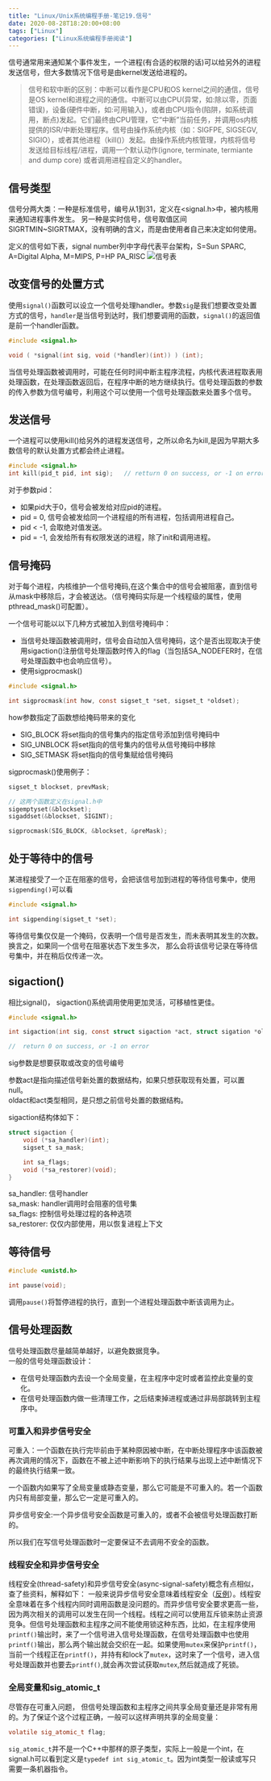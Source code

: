 ```yaml
---
title: "Linux/Unix系统编程手册-笔记19.信号"
date: 2020-08-28T18:20:00+08:00
tags: ["Linux"]
categories: ["Linux系统编程手册阅读"]
---
```


信号通常用来通知某个事件发生，一个进程(有合适的权限的话)可以给另外的进程发送信号，但大多数情况下信号是由kernel发送给进程的。
> 信号和软中断的区别：中断可以看作是CPU和OS kernel之间的通信，信号是OS kernel和进程之间的通信。中断可以由CPU(异常，如:除以零，页面错误)，设备(硬件中断，如:可用输入)，或者由CPU指令(陷阱，如系统调用，断点)发起。它们最终由CPU管理，它“中断”当前任务，并调用os内核提供的ISR/中断处理程序。信号由操作系统内核（如：SIGFPE, SIGSEGV, SIGIO），或者其他进程（kill()）发起。由操作系统内核管理，内核将信号发送给目标线程/进程，调用一个默认动作(ignore, terminate, termiante and dump core) 或者调用进程自定义的handler。  

## 信号类型

信号分两大类：一种是标准信号，编号从1到31，定义在<signal.h>中，被内核用来通知进程事件发生。
另一种是实时信号，信号取值区间SIGRTMIN~SIGRTMAX，没有明确的含义，而是由使用者自己来决定如何使用。

定义的信号如下表，signal number列中字母代表平台架构，S=Sun SPARC, A=Digital Alpha, M=MIPS, P=HP PA_RISC
![信号表](/img/the-linux-programming-interface-s19/signal_number.png)

## 改变信号的处置方式

使用`signal()`函数可以设立一个信号处理handler。参数`sig`是我们想要改变处置方式的信号，`handler`是当信号到达时，我们想要调用的函数，`signal()`的返回值是前一个handler函数。

```cpp
#include <signal.h>

void ( *signal(int sig, void (*handler)(int)) ) (int);
```

当信号处理函数被调用时，可能在任何时间中断主程序流程，内核代表进程取表用处理函数，在处理函数返回后，在程序中断的地方继续执行。信号处理函数的参数的传入参数为信号编号，利用这个可以使用一个信号处理函数来处置多个信号。

## 发送信号

一个进程可以使用kill()给另外的进程发送信号，之所以命名为kill,是因为早期大多数信号的默认处置方式都会终止进程。

```c
#include <signal.h>
int kill(pid_t pid, int sig);   // retturn 0 on success, or -1 on error
```

对于参数pid：
- 如果pid大于0，信号会被发给对应pid的进程。
- pid = 0, 信号会被发给同一个进程组的所有进程，包括调用进程自己。
- pid < -1, 会取绝对值发送。
- pid = -1, 会发给所有有权限发送的进程，除了init和调用进程。


## 信号掩码
对于每个进程，内核维护一个信号掩码,在这个集合中的信号会被阻塞，直到信号从mask中移除后，才会被送达。（信号掩码实际是一个线程级的属性，使用pthread_mask()可配置）。  

一个信号可能以以下几种方式被加入到信号掩码中：
- 当信号处理函数被调用时，信号会自动加入信号掩码，这个是否出现取决于使用sigaction()注册信号处理函数时传入的flag（当包括SA_NODEFER时，在信号处理函数中也会响应信号）。
- 使用sigprocmask()

```c
#include <signal.h>

int sigprocmask(int how, const sigset_t *set, sigset_t *oldset);
```

how参数指定了函数想给掩码带来的变化  
- SIG_BLOCK 将set指向的信号集内的指定信号添加到信号掩码中
- SIG_UNBLOCK 将set指向的信号集内的信号从信号掩码中移除
- SIG_SETMASK 将set指向的信号集赋给信号掩码


sigprocmask()使用例子：

```c
sigset_t blockset, prevMask;

// 这两个函数定义在signal.h中
sigemptyset(&blockset);
sigaddset(&blockset, SIGINT);

sigprocmask(SIG_BLOCK, &blockset, &preMask);

```

## 处于等待中的信号

某进程接受了一个正在阻塞的信号，会把该信号加到进程的等待信号集中，使用`sigpending()`可以看

```c
#include <signal.h>

int sigpending(sigset_t *set);
```

等待信号集仅仅是一个掩码，仅表明一个信号是否发生，而未表明其发生的次数。换言之，如果同一个信号在阻塞状态下发生多次， 那么会将该信号记录在等待信号集中，并在稍后仅传递一次。

## sigaction()

相比signal()， sigaction()系统调用使用更加灵活，可移植性更佳。

```c
#include <signal.h>

int sigaction(int sig, const struct sigaction *act, struct sigation *oldact);

//  return 0 on success, or -1 on error
```
sig参数是想要获取或改变的信号编号  

参数act是指向描述信号新处置的数据结构，如果只想获取现有处置，可以置null。  
oldact和act类型相同，是只想之前信号处置的数据结构。

sigaction结构体如下：

```c
struct sigaction {
    void (*sa_handler)(int);
    sigset_t sa_mask;

    int sa_flags;
    void (*sa_restorer)(void);    
}
```
sa_handler: 信号handler  
sa_mask: handler调用时会阻塞的信号集  
sa_flags: 控制信号处理过程的各种选项  
sa_restorer: 仅仅内部使用，用以恢复进程上下文

## 等待信号

```c
#include <unistd.h>

int pause(void);
```

调用`pause()`将暂停进程的执行，直到一个进程处理函数中断该调用为止。

## 信号处理函数

信号处理函数尽量越简单越好，以避免数据竞争。  
一般的信号处理函数设计：
- 在信号处理函数内去设一个全局变量，在主程序中定时或者监控此变量的变化。
- 在信号处理函数内做一些清理工作，之后结束掉进程或通过非局部跳转到主程序中。


### 可重入和异步信号安全

可重入：一个函数在执行完毕前由于某种原因被中断，在中断处理程序中该函数被再次调用的情况下，函数在不被上述中断影响下的执行结果与出现上述中断情况下的最终执行结果一致。  

一个函数内如果写了全局变量或静态变量，那么它可能是不可重入的。若一个函数内只有局部变量，那么它一定是可重入的。

异步信号安全:一个异步信号安全函数是可重入的，或者不会被信号处理函数打断的。  

所以我们在写信号处理函数时一定要保证不去调用不安全的函数。

### 线程安全和异步信号安全

线程安全(thread-safety)和异步信号安全(async-signal-safety)概念有点相似，查了些资料，解释如下：
一般来说异步信号安全意味着线程安全（[反例](https://en.wikipedia.org/wiki/Reentrancy_(computing))）。线程安全意味着在多个线程内同时调用函数是没问题的。而异步信号安全要求更高一些，因为两次相关的调用可以发生在同一个线程。线程之间可以使用互斥锁来防止资源竞争。但信号处理函数和主程序之间不能使用锁这种东西，比如，在主程序使用`printf()`输出时，来了一个信号进入信号处理函数，在信号处理函数中也使用`printf()`输出，那么两个输出就会交织在一起。如果使用`mutex`来保护`printf()`，当前一个线程正在`printf()`，并持有和lock了`mutex`，这时来了一个信号，进入信号处理函数并也要去`printf()`,就会再次尝试获取`mutex`,然后就造成了死锁。

### 全局变量和sig_atomic_t

尽管存在可重入问题， 但信号处理函数和主程序之间共享全局变量还是非常有用的。为了保证个这个过程正确，一般可以这样声明共享的全局变量：

```c
volatile sig_atomic_t flag;
```
`sig_atomic_t`并不是一个C++中那样的原子类型，实际上一般是一个int，在signal.h可以看到定义是`typedef int sig_atomic_t`。因为int类型一般读或写只需要一条机器指令。
